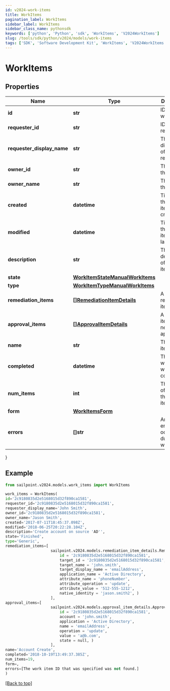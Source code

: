 ```yaml
---
id: v2024-work-items
title: WorkItems
pagination_label: WorkItems
sidebar_label: WorkItems
sidebar_class_name: pythonsdk
keywords: ['python', 'Python', 'sdk', 'WorkItems', 'V2024WorkItems']
slug: /tools/sdk/python/v2024/models/work-items
tags: ['SDK', 'Software Development Kit', 'WorkItems', 'V2024WorkItems']
---
```


# WorkItems

## Properties

| Name | Type | Description | Notes |
| --- | --- | --- | --- |
| **id** | **str** | ID of the work item | [optional] |
| **requester_id** | **str** | ID of the requester | [optional] |
| **requester_display_name** | **str** | The displayname of the requester | [optional] |
| **owner_id** | **str** | The ID of the owner | [optional] |
| **owner_name** | **str** | The name of the owner | [optional] |
| **created** | **datetime** | Time when the work item was created | [optional] |
| **modified** | **datetime** | Time when the work item was last updated | [optional] |
| **description** | **str** | The description of the work item | [optional] |
| **state** | [**WorkItemStateManualWorkItems**](work-item-state-manual-work-items) |  | [optional] |
| **type** | [**WorkItemTypeManualWorkItems**](work-item-type-manual-work-items) |  | [optional] |
| **remediation_items** | [**[]RemediationItemDetails**](remediation-item-details) | A list of remediation items | [optional] |
| **approval_items** | [**[]ApprovalItemDetails**](approval-item-details) | A list of items that need to be approved | [optional] |
| **name** | **str** | The work item name | [optional] |
| **completed** | **datetime** | The time at which the work item completed | [optional] |
| **num_items** | **int** | The number of items in the work item | [optional] |
| **form** | [**WorkItemsForm**](work-items-form) |  | [optional] |
| **errors** | **[]str** | An array of errors that ocurred during the work item | [optional] |

}

## Example

```python
from sailpoint.v2024.models.work_items import WorkItems

work_items = WorkItems(
id='2c9180835d2e5168015d32f890ca1581',
requester_id='2c9180835d2e5168015d32f890ca1581',
requester_display_name='John Smith',
owner_id='2c9180835d2e5168015d32f890ca1581',
owner_name='Jason Smith',
created='2017-07-11T18:45:37.098Z',
modified='2018-06-25T20:22:28.104Z',
description='Create account on source 'AD'',
state='Finished',
type='Generic',
remediation_items=[
                    sailpoint.v2024.models.remediation_item_details.RemediationItemDetails(
                        id = '2c9180835d2e5168015d32f890ca1581',
                        target_id = '2c9180835d2e5168015d32f890ca1581',
                        target_name = 'john.smith',
                        target_display_name = 'emailAddress',
                        application_name = 'Active Directory',
                        attribute_name = 'phoneNumber',
                        attribute_operation = 'update',
                        attribute_value = '512-555-1212',
                        native_identity = 'jason.smith2', )
                    ],
approval_items=[
                    sailpoint.v2024.models.approval_item_details.ApprovalItemDetails(
                        id = '2c9180835d2e5168015d32f890ca1581',
                        account = 'john.smith',
                        application = 'Active Directory',
                        name = 'emailAddress',
                        operation = 'update',
                        value = 'a@b.com',
                        state = null, )
                    ],
name='Account Create',
completed='2018-10-19T13:49:37.385Z',
num_items=19,
form=,
errors=[The work item ID that was specified was not found.]
)

```

[[Back to top]](#)
